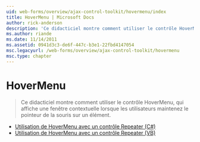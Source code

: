 ```yaml
---
uid: web-forms/overview/ajax-control-toolkit/hovermenu/index
title: HoverMenu | Microsoft Docs
author: rick-anderson
description: 'Ce didacticiel montre comment utiliser le contrôle HoverMenu, qui affiche une fenêtre contextuelle lorsque les utilisateurs maintenez le pointeur de la souris sur un élément.'
ms.author: riande
ms.date: 11/14/2011
ms.assetid: 0941d3c3-de6f-447c-b3e1-22fbd4147054
msc.legacyurl: /web-forms/overview/ajax-control-toolkit/hovermenu
msc.type: chapter
---
```

<a name="hovermenu"></a>HoverMenu
====================
> Ce didacticiel montre comment utiliser le contrôle HoverMenu, qui affiche une fenêtre contextuelle lorsque les utilisateurs maintenez le pointeur de la souris sur un élément.


- [Utilisation de HoverMenu avec un contrôle Repeater (C#)](using-hovermenu-with-a-repeater-control-cs.md)
- [Utilisation de HoverMenu avec un contrôle Repeater (VB)](using-hovermenu-with-a-repeater-control-vb.md)
